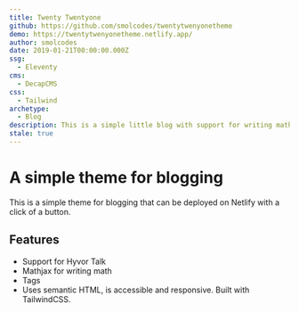 ```yaml
---
title: Twenty Twentyone
github: https://github.com/smolcodes/twentytwenyonetheme
demo: https://twentytwenyonetheme.netlify.app/
author: smolcodes
date: 2019-01-21T00:00:00.000Z
ssg:
  - Eleventy
cms:
  - DecapCMS
css:
  - Tailwind
archetype:
  - Blog
description: This is a simple little blog with support for writing math
stale: true
---
```


# A simple theme for blogging

This is a simple theme for blogging that can be deployed on Netlify with a click of a button.

## Features

* Support for Hyvor Talk
* Mathjax for writing math
* Tags   
* Uses semantic HTML, is accessible and responsive. Built with TailwindCSS.
